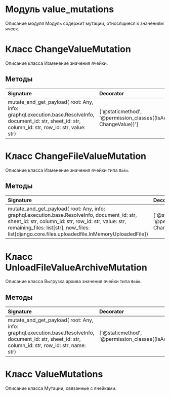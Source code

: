 # Модуль value_mutations

Описание модуля Модуль содержит мутации, относящиеся к значениям ячеек.

# Класс ChangeValueMutation

Описание класса Изменение значения ячейки.

## Методы

| Signature                                                                                                                                              | Decorator                                                                | Docstring |
| :----------------------------------------------------------------------------------------------------------------------------------------------------- | :----------------------------------------------------------------------- | :-------- |
| mutate_and_get_payload( root: Any, info: graphql.execution.base.ResolveInfo, document_id: str, sheet_id: str, column_id: str, row_id: str, value: str) | ['@staticmethod', '@permission_classes((IsAuthenticated, ChangeValue))'] |           |

# Класс ChangeFileValueMutation

Описание класса Изменение значения ячейки типа `Файл`.

## Методы

| Signature                                                                                                                                                                                                                                                | Decorator                                                                | Docstring |
| :------------------------------------------------------------------------------------------------------------------------------------------------------------------------------------------------------------------------------------------------------- | :----------------------------------------------------------------------- | :-------- |
| mutate_and_get_payload( root: Any, info: graphql.execution.base.ResolveInfo, document_id: str, sheet_id: str, column_id: str, row_id: str, value: str, remaining_files: list[str], new_files: list[django.core.files.uploadedfile.InMemoryUploadedFile]) | ['@staticmethod', '@permission_classes((IsAuthenticated, ChangeValue))'] |           |

# Класс UnloadFileValueArchiveMutation

Описание класса Выгрузка архива значения ячейки типа `Файл`.

## Методы

| Signature                                                                                                                                             | Decorator                                                    | Docstring |
| :---------------------------------------------------------------------------------------------------------------------------------------------------- | :----------------------------------------------------------- | :-------- |
| mutate_and_get_payload( root: Any, info: graphql.execution.base.ResolveInfo, document_id: str, sheet_id: str, column_id: str, row_id: str, name: str) | ['@staticmethod', '@permission_classes((IsAuthenticated,))'] |           |

# Класс ValueMutations

Описание класса Мутации, связанные с ячейками.